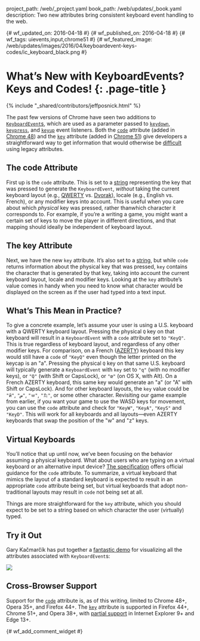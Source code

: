 project_path: /web/_project.yaml
book_path: /web/updates/_book.yaml
description: Two new attributes bring consistent keyboard event handling to the web.

{# wf_updated_on: 2016-04-18 #}
{# wf_published_on: 2016-04-18 #}
{# wf_tags: uievents,input,chrome51 #}
{# wf_featured_image: /web/updates/images/2016/04/keyboardevent-keys-codes/ic_keyboard_black.png #}

# What’s New with KeyboardEvents? Keys and Codes! {: .page-title }

{% include "_shared/contributors/jeffposnick.html" %}



The past few versions of Chrome have seen two additions to [`KeyboardEvent`s](https://developer.mozilla.org/en-US/docs/Web/API/KeyboardEvent), which are used as a parameter passed to [`keydown`](https://developer.mozilla.org/en-US/docs/Web/Events/keydown), [`keypress`](https://developer.mozilla.org/en-US/docs/Web/Events/keypress), and [`keyup`](https://developer.mozilla.org/en-US/docs/Web/Events/keyup) event listeners. Both the [`code`](https://developer.mozilla.org/en-US/docs/Web/API/KeyboardEvent/code) attribute (added in [Chrome 48](https://www.chromestatus.com/feature/5228092293382144)) and the [`key`](https://developer.mozilla.org/en-US/docs/Web/API/KeyboardEvent/key) attribute (added in [Chrome 51](https://www.chromestatus.com/feature/4748790720364544)) give developers a straightforward way to get information that would otherwise be [difficult](https://github.com/inexorabletash/polyfill/blob/master/keyboard.md#legacy-key-events) using legacy attributes.

## The code Attribute
First up is the `code` attribute. This is set to a [string](https://w3c.github.io/uievents-code/#code-value-tables) representing the key that was pressed to generate the `KeyboardEvent`, _without_ taking the current keyboard layout (e.g., [QWERTY](https://en.wikipedia.org/wiki/QWERTY) vs. [Dvorak](https://en.wikipedia.org/wiki/Dvorak_Simplified_Keyboard)), locale (e.g., English vs. French), or any modifier keys into account.
This is useful when you care about which _physical_ key was pressed, rather thanwhich character it corresponds to. For example, if you’re a writing a game, you might want a certain set of keys to move the player in different directions, and that mapping should ideally be independent of keyboard layout.

## The key Attribute
Next, we have the new `key` attribute. It’s also set to a [string](https://w3c.github.io/uievents-key/), but while `code` returns information about the physical key that was pressed, `key` contains the character that is generated by that key, taking into account the current keyboard layout, locale and modifier keys.
Looking at the `key` attribute’s value comes in handy when you need to know what character would be displayed on the screen as if the user had typed into a text input.

## What’s This Mean in Practice?
To give a concrete example, let’s assume your user is using a U.S. keyboard with a QWERTY keyboard layout. Pressing the physical `Q` key on that keyboard will result in a `KeyboardEvent` with a `code` attribute set to `"KeyQ"`. This is true regardless of keyboard layout, and regardless of any other modifier keys. For comparison, on a French ([AZERTY](https://en.wikipedia.org/wiki/AZERTY)) keyboard this key would still have a `code` of `"KeyQ"` even though the letter printed on the keycap is an "a".
Pressing the physical `Q` key on that same U.S. keyboard will typically generate a `KeyboardEvent` with `key` set to `"q"` (with no modifier keys), or `"Q"` (with Shift or CapsLock), or `"œ"` (on OS X, with Alt). On a French AZERTY keyboard, this same key would generate an "a" (or "A" with Shift or CapsLock). And for other keyboard layouts, the `key` value could be `"й"`, `"ض"`, `"ㅂ"`, `"た"`, or some other character.
Revisiting our game example from earlier, if you want your game to use the WASD keys for movement, you can use the `code` attribute and check for `"KeyW"`, `"KeyA"`, `"KeyS"` and `"KeyD"`. This will work for all keyboards and all layouts—even AZERTY keyboards that swap the position of the "w" and "z" keys.

## Virtual Keyboards
You’ll notice that up until now, we’ve been focusing on the behavior assuming a physical keyboard. What about users who are typing on a virtual keyboard or an alternative input device? [The specification](https://w3c.github.io/uievents/#code-virtual-keyboards) offers official guidance for the `code` attribute. To summarize, a virtual keyboard that mimics the layout of a standard keyboard is expected to result in an appropriate `code` attribute being set, but virtual keyboards that adopt non-traditional layouts may result in `code` not being set at all.

Things are more straightforward for the `key` attribute, which you should expect to be set to a string based on which character the user (virtually) typed.

## Try it Out
Gary Kačmarčík has put together a [fantastic demo](https://w3c.github.io/uievents/tools/key-event-viewer.html) for visualizing all the attributes associated with `KeyboardEvent`s:

<img src="/web/updates/images/2016/04/keyboardevent-keys-codes/screenshot.png">

## Cross-Browser Support
Support for the [`code`](http://caniuse.com/#feat=keyboardevent-code) attribute is, as of this writing, limited to Chrome 48+, Opera 35+, and Firefox 44+.
The [`key`](http://caniuse.com/#feat=keyboardevent-key) attribute is supported in Firefox 44+, Chrome 51+, and Opera 38+, with [partial support](https://developer.mozilla.org/en-US/docs/Web/API/KeyboardEvent/key#Browser_compatibility) in Internet Explorer 9+ and Edge 13+.


{# wf_add_comment_widget #}
